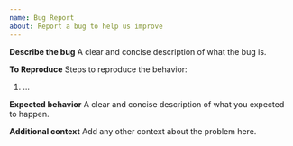 ```yaml
---
name: Bug Report
about: Report a bug to help us improve
---
```


**Describe the bug**
A clear and concise description of what the bug is.

**To Reproduce**
Steps to reproduce the behavior:

1. ...

**Expected behavior**
A clear and concise description of what you expected to happen.

**Additional context**
Add any other context about the problem here.
